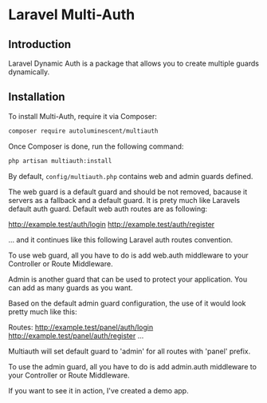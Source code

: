 # Laravel Multi-Auth

## Introduction

Laravel Dynamic Auth is a package that allows you to create multiple guards dynamically.

## Installation

To install Multi-Auth, require it via Composer:

```sh
composer require autoluminescent/multiauth
```

Once Composer is done, run the following command:

```sh
php artisan multiauth:install
```

By default, `config/multiauth.php` contains web and admin guards defined.

The web guard is a default guard and should be not removed, bacause it servers as a fallback and a default guard.
It is prety much like Laravels default auth guard.
Default web auth routes are as following:

http://example.test/auth/login
http://example.test/auth/register

...
and it continues like this following Laravel auth routes convention.

To use web guard, all you have to do is add web.auth middleware to your Controller or Route Middleware.

Admin is another guard that can be used to protect your application.
You can add as many guards as you want.

Based on the default admin guard configuration, the use of it would look pretty much like this:

Routes:
http://example.test/panel/auth/login
http://example.test/panel/auth/register
...

Multiauth will set default guard  to 'admin' for all routes with 'panel' prefix.

To use the admin guard, all you have to do is add admin.auth middleware to your Controller or Route Middleware.

If you want to see it in action, I've created a demo app.

